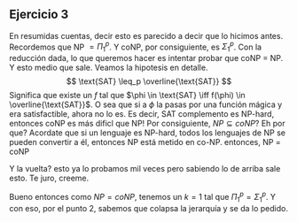 ## Ejercicio 3

En resumidas cuentas, decir esto es parecido a decir que lo hicimos antes. Recordemos que NP $= \Pi^p_1$. Y coNP, por consiguiente, es $\Sigma^p_1$. Con la reducción dada, lo que queremos hacer es intentar probar que coNP = NP. Y esto medio que sale. Veamos la hipotesis en detalle.
$$
\text{SAT} \leq_p \overline{\text{SAT}}
$$
Significa que existe un $f$ tal que $\phi \in \text{SAT} \iff f(\phi) \in \overline{\text{SAT}}$. O sea que si a $\phi$ la pasas por una función mágica y era satisfactible, ahora no lo es. Es decir, SAT complemento es NP-hard, entonces coNP es más dificl que NP! Por consiguiente, $NP \subseteq coNP$? Eh por que? Acordate que si un lenguaje es NP-hard, todos los lenguajes de NP se pueden convertir a él, entonces NP está metido en co-NP. entonces, NP = coNP

Y la vuelta? esto ya lo probamos mil veces pero sabiendo lo de arriba sale esto. Te juro, creeme.

Bueno entonces como $NP = coNP$, tenemos un $k=1$ tal que $\Pi^p_1 = \Sigma^p_1$. Y con eso, por el punto 2, sabemos que colapsa la jerarquía y se da lo pedido.